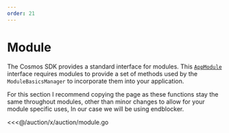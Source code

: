 ```yaml
---
order: 21
---
```


# Module

The Cosmos SDK provides a standard interface for modules. This [`AppModule`](https://github.com/cosmos/cosmos-sdk/blob/master/types/module.go) interface requires modules to provide a set of methods used by the `ModuleBasicsManager` to incorporate them into your application.

For this section I recommend copying the page as these functions stay the same throughout modules, other than minor changes to allow for your module specific uses, In our case we will be using endblocker.

<<<@/auction/x/auction/module.go
